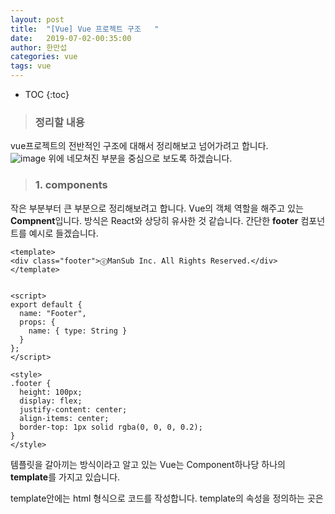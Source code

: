 ```yaml
---
layout: post
title:  "[Vue] Vue 프로젝트 구조   "
date:   2019-07-02-00:35:00
author: 한만섭
categories: vue
tags: vue
---
```


* TOC
{:toc}


> ### 정리할 내용 

vue프로젝트의 전반적인 구조에 대해서 정리해보고 넘어가려고 합니다.  
![image](https://user-images.githubusercontent.com/46010705/60448966-9fe73000-9c61-11e9-8e1a-83cc2f811c44.png)
위에 네모쳐진 부분을 중심으로 보도록 하겠습니다.  


> ### 1. components

작은 부분부터 큰 부분으로 정리해보려고 합니다. Vue의 객체 역할을 해주고 있는 **Compnent**입니다. 방식은 React와 
상당히 유사한 것 같습니다. 간단한 **footer** 컴포넌트를 예시로 들겠습니다.  
  
  
  ```
  <template>
  <div class="footer">ⓒManSub Inc. All Rights Reserved.</div>
  </template>


  <script>
  export default {
    name: "Footer",
    props: {
      name: { type: String }
    }
  };
  </script>

  <style>
  .footer {
    height: 100px;
    display: flex;
    justify-content: center;
    align-items: center;
    border-top: 1px solid rgba(0, 0, 0, 0.2);
  }
  </style>
  ```
  
템플릿을 갈아끼는 방식이라고 알고 있는 Vue는 Component하나당 하나의 **template**를 가지고 있습니다. 

template안에는 html 형식으로 코드를 작성합니다.  template의 속성을 정의하는 곳은 <script> 코드입니다. 
**name**으로 컴포넌트의 이름을 정의하고, **props**로 컴포넌트의 변수를 선언하며, **data**또한 가질 수 있습니다. 
**data**를 정의할 때는 주의할 점이 있습니다. 아래와 같이 return 형식으로 작성해야합니다. 

  ```
   data() {
    return (data = {
      isActive: true
    });
  },
  ```
**methods**로 함수를 정의할 수 있습니다. 메소드 내에서 컴포넌트의 **data**를 변경하기 위해서는 **this.**를 사용해야
합니다. 


* router-link
  
  지정해놓은 name으로 화면을 옮길 수 있습니다. react에서는 link를 사용했습니다.  
  ```
  <router-link :to="{name:`home`}">Mansub Blog</router-link>
  ```
  
* v-bind:class 
  
  v-bind:class="{클래스명 : data명 }  
  data가 참일 경우에 클래스 적용
  ```
    <div class="mobile--menu--list" v-bind:class="{hidden : isActive}">
  ```
  
* v-on:click 

  ```
    <div class="mobile--menu" v-on:click="clickMenu">|||</div>
  ```
  
  
> ### views

이 곳은 component를 실제로 보여주는 경로입니다. 그래서 router에 해당하는 곳이기도 합니다. 
여러 컴포넌트들을 사용하기 때문에 **script**코드에서 아래와 같이 import와 선언이 필요합니다. 

  ```
  <script>
  import ImgBanner from "../components/ImgBanner";
  import PortfolioList from "../components/PortfolioList";
  import PostList from "../components/PostList";
  import RepositoryList from "../components/RepositoryList";
  import Navbar from "../components/Navbar";
  import Footer from "../components/Footer";
  export default {
    name: "HomePage",
    components: {
      ImgBanner,
      PortfolioList,
      PostList,
      RepositoryList,
      Navbar,
      Footer
    },

    methods: {
      getImgUrl(img) {
        return require("../assets/" + img);
      }
    }
  };
  </script>
  ```


> ### Router.js
  
  여러 컴포넌트들을 받아서 경로 네이밍을 해주는 곳입니다.  
  ```
  import Vue from 'vue'
  import Router from 'vue-router'
  import HomePage from './views/HomePage.vue'
  import PostPage from './views/PostPage.vue'
  import PortfolioPage from './views/PortfolioPage.vue'
  import LoginPage from './views/LoginPage.vue'

  Vue.use(Router)

  export default new Router({
    mode: 'history',
    base: process.env.BASE_URL,
    routes: [
      {
        path: '/',
        name: 'home',
        component: HomePage
      },
      {
        path: '/post',
        name: 'post',
        component: PostPage
      },
      {
        path: '/portfolio',
        name: 'portfolio',
        component: PortfolioPage
      },
      {
        path: '/login',
        name: 'login',
        component: LoginPage
      }
    ]
  })

  ```

